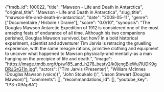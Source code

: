 {"tmdb_id": 100022, "title": "Mawson - Life and Death in Antarctica", "original_title": "Mawson - Life and Death in Antarctica", "slug_title": "mawson-life-and-death-in-antarctica", "date": "2008-05-11", "genre": ["Documentaire / Histoire / Drame"], "score": "0.0/10", "synopsis": "The Douglas Mawson Antarctic Expedition of 1912 is considered one of the most amazing feats of endurance of all time. Although his two companions perished, Douglas Mawson survived, but how?  In a bold historical experiment, scientist and adventurer Tim Jarvis is retracing the gruelling experience, with the same meagre rations, primitive clothing and equipment to uncover what happened to Mawson physically-and mentally-as a man hanging on the precipice of life and death.", "image": "https://image.tmdb.org/t/p/w185_and_h278_bestv2/k0jengBieWu7IUDK9gDRJGrG11n.jpg", "actors": ["Tim Jarvis (Presenter)", "William McInnes (Douglas Mawson (voice))", "John Stoukalo ()", "Jason Stewart (Douglas Mawson)"], "comments": [], "recommandations_id": [], "youtube_key": "tP3-rX9Ap8A"}